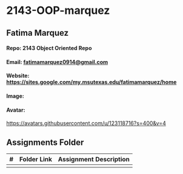 # 2143-OOP-marquez
## Fatima Marquez
#### Repo: 2143 Object Oriented Repo
#### Email: fatimamarquez0914@gmail.com
#### Website: https://sites.google.com/my.msutexas.edu/fatimamarquez/home
#### Image: 

#### Avatar:
https://avatars.githubusercontent.com/u/123118716?s=400&v=4

##  Assignments Folder

|   #   | Folder Link | Assignment Description |
| :---: | ----------- | ---------------------- |
|       |             |                        |
